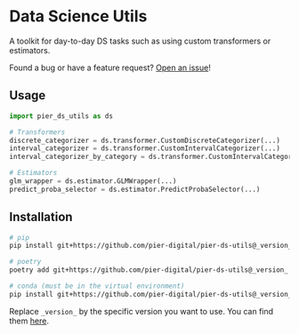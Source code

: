 # Data Science Utils

A toolkit for day-to-day DS tasks such as using custom transformers or estimators.

Found a bug or have a feature request? [Open an issue](https://github.com/pier-digital/pier-ds-utils/issues/new/choose)!

## Usage

```python
import pier_ds_utils as ds

# Transformers
discrete_categorizer = ds.transformer.CustomDiscreteCategorizer(...)
interval_categorizer = ds.transformer.CustomIntervalCategorizer(...)
interval_categorizer_by_category = ds.transformer.CustomIntervalCategorizerByCategory(...)

# Estimators
glm_wrapper = ds.estimator.GLMWrapper(...)
predict_proba_selector = ds.estimator.PredictProbaSelector(...)
```

## Installation

```bash
# pip
pip install git+https://github.com/pier-digital/pier-ds-utils@_version_

# poetry
poetry add git+https://github.com/pier-digital/pier-ds-utils@_version_

# conda (must be in the virtual environment)
pip install git+https://github.com/pier-digital/pier-ds-utils@_version_
```

Replace `_version_` by the specific version you want to use. You can find them [here](https://github.com/pier-digital/pier-ds-utils/tags).
